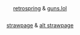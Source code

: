 # 


<p align="center">
<img src="https://wilardo.crd.co/assets/images/gallery05/4e83b748.gif?v=d19c95ca" alt="" class="center">


<p align="center">
<a href="https://retrospring.net/@pregnantgeto">retrospring</a> & <a href="https://guns.lol/sukunagod">guns.lol</a>
</p>


<p align="center">
<img src="https://i.imgur.com/kAc94zo.png" alt="" class="center">

</p>

<p align="center">
<a href="https://getoguru.straw.page/">strawpage</a> & <a href="https://sukugos.straw.page/">alt strawpage</a> 
</p>


